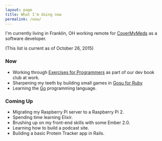 ```yaml
---
layout: page
title: What I'm doing now
permalink: /now/
---
```


I'm currently living in Franklin, OH working remote for [CoverMyMeds](http://covermymeds.com) as a software developer.

(This list is current as of October 26, 2015)

### Now

* Working through [Exercises for Programmers](https://pragprog.com/book/bhwb/exercises-for-programmers) as part of our dev book club at work.
* Sharpening my teeth by building small games in [Gosu for Ruby](https://rubygems.org/gems/gosu)
* Learning the [Go](http://golang.org) programming language.

### Coming Up

* Migrating my Raspberry Pi server to a Raspberry Pi 2.
* Spending time learning Elixir.
* Brushing up on my front-end skills with some Ember 2.0.
* Learning how to build a podcast site.
* Building a basic Protein Tracker app in Rails.
